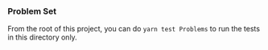 ### Problem Set

From the root of this project, you can do `yarn test Problems` to run the tests in this directory only.
